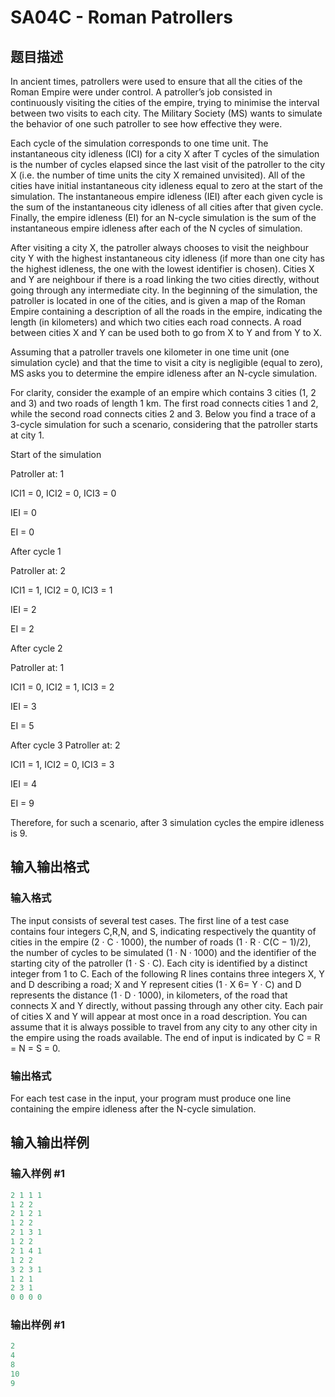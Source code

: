 # SA04C - Roman Patrollers

## 题目描述

In ancient times, patrollers were used to ensure that all the cities of the Roman Empire were under control. A patroller’s job consisted in continuously visiting the cities of the empire, trying to minimise the interval between two visits to each city. The Military Society (MS) wants to simulate the behavior of one such patroller to see how effective they were.

Each cycle of the simulation corresponds to one time unit. The instantaneous city idleness (ICI) for a city X after T cycles of the simulation is the number of cycles elapsed since the last visit of the patroller to the city X (i.e. the number of time units the city X remained unvisited). All of the cities have initial instantaneous city idleness equal to zero at the start of the simulation. The instantaneous empire idleness (IEI) after each given cycle is the sum of the instantaneous city idleness of all cities after that given cycle. Finally, the empire idleness (EI) for an N-cycle simulation is the sum of the instantaneous empire idleness after each of the N cycles of simulation.

After visiting a city X, the patroller always chooses to visit the neighbour city Y with the highest instantaneous city idleness (if more than one city has the highest idleness, the one with the lowest identifier is chosen). Cities X and Y are neighbour if there is a road linking the two cities directly, without going through any intermediate city. In the beginning of the simulation, the patroller is located in one of the cities, and is given a map of the Roman Empire containing a description of all the roads in the empire, indicating the length (in kilometers) and which two cities each road connects. A road between cities X and Y can be used both to go from X to Y and from Y to X.

Assuming that a patroller travels one kilometer in one time unit (one simulation cycle) and that the time to visit a city is negligible (equal to zero), MS asks you to determine the empire idleness after an N-cycle simulation.

For clarity, consider the example of an empire which contains 3 cities (1, 2 and 3) and two roads of length 1 km. The first road connects cities 1 and 2, while the second road connects cities 2 and 3. Below you find a trace of a 3-cycle simulation for such a scenario, considering that the patroller starts at city 1.

Start of the simulation

Patroller at: 1

ICI1 = 0, ICI2 = 0, ICI3 = 0

IEI = 0

EI = 0

After cycle 1

Patroller at: 2

ICI1 = 1, ICI2 = 0, ICI3 = 1

IEI = 2

EI = 2

After cycle 2

Patroller at: 1

ICI1 = 0, ICI2 = 1, ICI3 = 2

IEI = 3

EI = 5

After cycle 3 Patroller at: 2

ICI1 = 1, ICI2 = 0, ICI3 = 3

IEI = 4

EI = 9

Therefore, for such a scenario, after 3 simulation cycles the empire idleness is 9.

## 输入输出格式

### 输入格式

The input consists of several test cases. The first line of a test case contains four integers C,R,N, and S, indicating respectively the quantity of cities in the empire (2 · C · 1000), the number of roads (1 · R · C(C − 1)/2), the number of cycles to be simulated (1 · N · 1000) and the identifier of the starting city of the patroller (1 · S · C). Each city is identified by a distinct integer from 1 to C. Each of the following R lines contains three integers X, Y and D describing a road; X and Y represent cities (1 · X 6= Y · C) and D represents the distance (1 · D · 1000), in kilometers, of the road that connects X and Y directly, without passing through any other city. Each pair of cities X and Y will appear at most once in a road description. You can assume that it is always possible to travel from any city to any other city in the empire using the roads available. The end of input is indicated by C = R = N = S = 0.

### 输出格式

For each test case in the input, your program must produce one line containing the empire idleness after the N-cycle simulation.

## 输入输出样例

### 输入样例 #1

```cpp
2 1 1 1
1 2 2
2 1 2 1
1 2 2
2 1 3 1
1 2 2
2 1 4 1
1 2 2
3 2 3 1
1 2 1
2 3 1
0 0 0 0
```


### 输出样例 #1

```cpp
2
4
8
10
9
```


